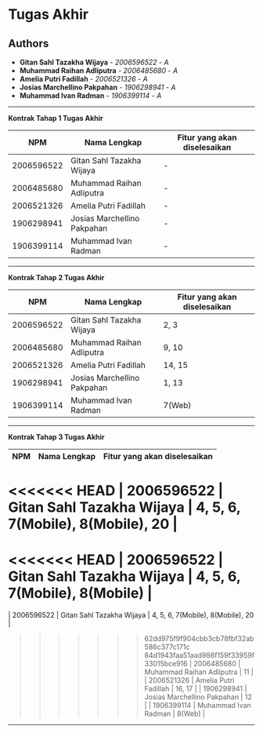 # Tugas Akhir
## Authors
* **Gitan Sahl Tazakha Wijaya** - *2006596522* - *A*
* **Muhammad Raihan Adliputra** - *2006485680* - *A*
* **Amelia Putri Fadillah** - *2006521326* - *A*
* **Josias Marchellino Pakpahan** - *1906298941* - *A*
* **Muhammad Ivan Radman** - *1906399114* - *A*

---
**Kontrak Tahap 1 Tugas Akhir**

| NPM | Nama Lengkap | Fitur yang akan diselesaikan |
| ----------| --- |------------------------------| 
| 2006596522 | Gitan Sahl Tazakha Wijaya | -                            |
| 2006485680 | Muhammad Raihan Adliputra | -                            |
| 2006521326 | Amelia Putri Fadillah | -                            |
| 1906298941 | Josias Marchellino Pakpahan | -                            |
| 1906399114 | Muhammad Ivan Radman | -                            |
---
**Kontrak Tahap 2 Tugas Akhir**

| NPM | Nama Lengkap | Fitur yang akan diselesaikan |
| ----------| --- |---------------------------| 
| 2006596522 | Gitan Sahl Tazakha Wijaya | 2, 3                   |
| 2006485680 | Muhammad Raihan Adliputra | 9, 10                     |
| 2006521326 | Amelia Putri Fadillah | 14, 15            |
| 1906298941 | Josias Marchellino Pakpahan | 1, 13                     |
| 1906399114 | Muhammad Ivan Radman | 7(Web)                      |
---
**Kontrak Tahap 3 Tugas Akhir**

| NPM | Nama Lengkap | Fitur yang akan diselesaikan |
| ----------| --- |------------------------------| 
<<<<<<< HEAD
| 2006596522 | Gitan Sahl Tazakha Wijaya | 4, 5, 6, 7(Mobile), 8(Mobile), 20                        |
=======
<<<<<<< HEAD
| 2006596522 | Gitan Sahl Tazakha Wijaya | 4, 5, 6, 7(Mobile), 8(Mobile)                        |
=======
| 2006596522 | Gitan Sahl Tazakha Wijaya | 4, 5, 6, 7(Mobile), 8(Mobile), 20                        |
>>>>>>> 62dd975f9f904cbb3cb78fbf32ab586c377c171c
>>>>>>> 84d1943faa51aad986f159f33959f33015bce916
| 2006485680 | Muhammad Raihan Adliputra | 11                           |
| 2006521326 | Amelia Putri Fadillah | 16, 17                       |
| 1906298941 | Josias Marchellino Pakpahan | 12                           |
| 1906399114 | Muhammad Ivan Radman | 8(Web)                            |
---